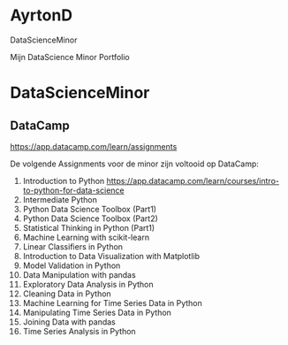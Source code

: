 # AyrtonD
DataScienceMinor

Mijn DataScience Minor Portfolio

<h1>DataScienceMinor</h1>

<h2>DataCamp</h2>

https://app.datacamp.com/learn/assignments

De volgende Assignments voor de minor zijn voltooid op DataCamp:

1. Introduction to Python https://app.datacamp.com/learn/courses/intro-to-python-for-data-science
2. Intermediate Python
3. Python Data Science Toolbox (Part1)
4. Python Data Science Toolbox (Part2)
5. Statistical Thinking in Python (Part1)
6. Machine Learning with scikit-learn
7. Linear Classifiers in Python
8. Introduction to Data Visualization with Matplotlib
9. Model Validation in Python
10. Data Manipulation with pandas
11. Exploratory Data Analysis in Python
12. Cleaning Data in Python
13. Machine Learning for Time Series Data in Python
14. Manipulating Time Series Data in Python
15. Joining Data with pandas
16. Time Series Analysis in Python

